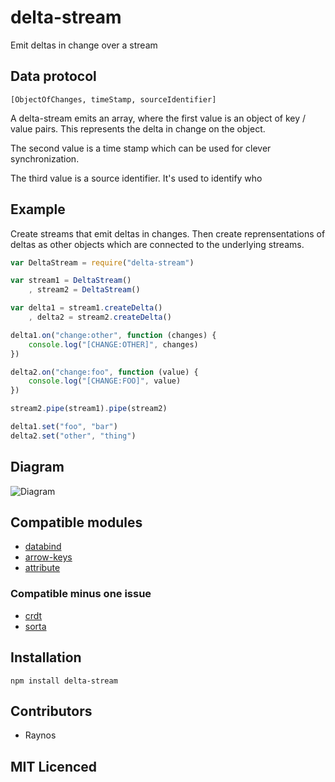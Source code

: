 # delta-stream

Emit deltas in change over a stream

## Data protocol

`[ObjectOfChanges, timeStamp, sourceIdentifier]`

A delta-stream emits an array, where the first value is an object of key / value pairs. This represents the delta in change on the object.

The second value is a time stamp which can be used for clever synchronization. 

The third value is a source identifier. It's used to identify who 

## Example

Create streams that emit deltas in changes. Then create reprensentations of deltas as other objects which are connected to the underlying streams.

``` js
var DeltaStream = require("delta-stream")

var stream1 = DeltaStream()
    , stream2 = DeltaStream()

var delta1 = stream1.createDelta()
    , delta2 = stream2.createDelta()

delta1.on("change:other", function (changes) {
    console.log("[CHANGE:OTHER]", changes)
})

delta2.on("change:foo", function (value) {
    console.log("[CHANGE:FOO]", value)
})

stream2.pipe(stream1).pipe(stream2)

delta1.set("foo", "bar")
delta2.set("other", "thing")
```

## Diagram

![Diagram][1]

## Compatible modules

 - [databind][2]
 - [arrow-keys][3]
 - [attribute][4]

### Compatible minus one issue

 - [crdt][5]
 - [sorta][6]

## Installation

`npm install delta-stream`

## Contributors

 - Raynos

## MIT Licenced

  [1]: https://lh6.googleusercontent.com/-OXMjXDcB6VM/UDltmdpD5pI/AAAAAAAAAIw/CEIrnD6k3v8/s408/12+-+1
  [2]: https://github.com/Raynos/databind
  [3]: https://github.com/Raynos/arrow-keys
  [4]: https://github.com/Raynos/attribute
  [5]: https://github.com/dominictarr/crdt/pull/2
  [6]: https://github.com/substack/sorta/issues/1